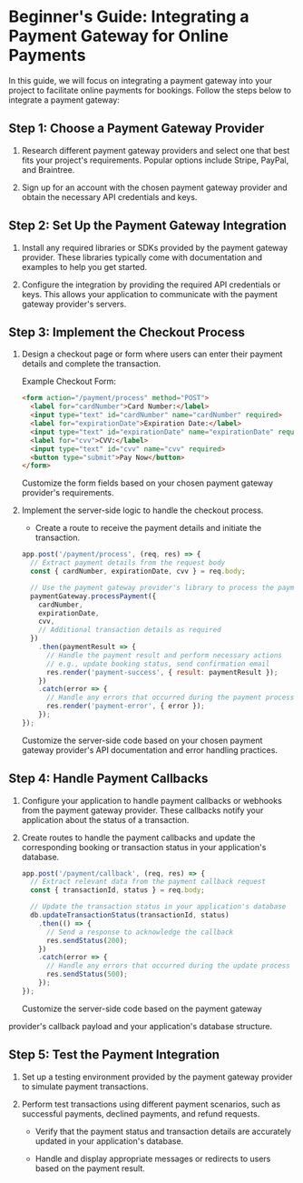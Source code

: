 # Beginner's Guide: Integrating a Payment Gateway for Online Payments

In this guide, we will focus on integrating a payment gateway into your project to facilitate online payments for bookings. Follow the steps below to integrate a payment gateway:

## Step 1: Choose a Payment Gateway Provider

1. Research different payment gateway providers and select one that best fits your project's requirements. Popular options include Stripe, PayPal, and Braintree.

2. Sign up for an account with the chosen payment gateway provider and obtain the necessary API credentials and keys.

## Step 2: Set Up the Payment Gateway Integration

1. Install any required libraries or SDKs provided by the payment gateway provider. These libraries typically come with documentation and examples to help you get started.

2. Configure the integration by providing the required API credentials or keys. This allows your application to communicate with the payment gateway provider's servers.

## Step 3: Implement the Checkout Process

1. Design a checkout page or form where users can enter their payment details and complete the transaction.

   Example Checkout Form:

   ```html
   <form action="/payment/process" method="POST">
     <label for="cardNumber">Card Number:</label>
     <input type="text" id="cardNumber" name="cardNumber" required>
     <label for="expirationDate">Expiration Date:</label>
     <input type="text" id="expirationDate" name="expirationDate" required>
     <label for="cvv">CVV:</label>
     <input type="text" id="cvv" name="cvv" required>
     <button type="submit">Pay Now</button>
   </form>
   ```

   Customize the form fields based on your chosen payment gateway provider's requirements.

2. Implement the server-side logic to handle the checkout process.

   - Create a route to receive the payment details and initiate the transaction.

   ```javascript
   app.post('/payment/process', (req, res) => {
     // Extract payment details from the request body
     const { cardNumber, expirationDate, cvv } = req.body;

     // Use the payment gateway provider's library to process the payment
     paymentGateway.processPayment({
       cardNumber,
       expirationDate,
       cvv,
       // Additional transaction details as required
     })
       .then(paymentResult => {
         // Handle the payment result and perform necessary actions
         // e.g., update booking status, send confirmation email
         res.render('payment-success', { result: paymentResult });
       })
       .catch(error => {
         // Handle any errors that occurred during the payment process
         res.render('payment-error', { error });
       });
   });
   ```

   Customize the server-side code based on your chosen payment gateway provider's API documentation and error handling practices.

## Step 4: Handle Payment Callbacks

1. Configure your application to handle payment callbacks or webhooks from the payment gateway provider. These callbacks notify your application about the status of a transaction.

2. Create routes to handle the payment callbacks and update the corresponding booking or transaction status in your application's database.

   ```javascript
   app.post('/payment/callback', (req, res) => {
     // Extract relevant data from the payment callback request
     const { transactionId, status } = req.body;

     // Update the transaction status in your application's database
     db.updateTransactionStatus(transactionId, status)
       .then(() => {
         // Send a response to acknowledge the callback
         res.sendStatus(200);
       })
       .catch(error => {
         // Handle any errors that occurred during the update process
         res.sendStatus(500);
       });
   });
   ```

   Customize the server-side code based on the payment gateway

 provider's callback payload and your application's database structure.

## Step 5: Test the Payment Integration

1. Set up a testing environment provided by the payment gateway provider to simulate payment transactions.

2. Perform test transactions using different payment scenarios, such as successful payments, declined payments, and refund requests.

   - Verify that the payment status and transaction details are accurately updated in your application's database.

   - Handle and display appropriate messages or redirects to users based on the payment result.

